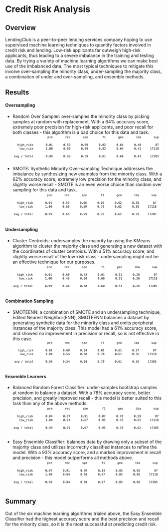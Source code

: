 # Credit Risk Analysis

## Overview
LendingClub is a peer-to-peer lending services company hoping to use supervised machine learning techniques to quantify factors involved in credit risk and lending. Low-risk applicants far outweigh high-risk applicants, thus leading to a severe imbalance in the training and testing data. By trying a variety of machine learning algorithms we can make best use of the imbalanced data. The most typical techniques to mitigate this involve over-sampling the minority class, under-sampling the majority class, a combination of under and over-sampling, and ensemble methods.
## Results 

#### **Oversampling**
* Random Over Sampler: over-samples the minority class by picking samples at random with replacement. With a 64% accuracy score, extremely poor precision for high-risk applicants, and poor recall for both classes - this algorithm is a bad choice for this data and task.
![Random Over Sampler](ROS.png)

* SMOTE: Synthetic Minority Over-sampling Technique addresses the imbalance by synthesizing new examples from the minority class. With a 62% accuracy score, extremely low precision for the minority class, and slightly worse recall - SMOTE is an even worse choice than random over sampling for this data and task.
![SMOTE](SMOTE.png)

#### **Undersampling**
* Cluster Centroids: undersamples the majority by using the KMeans algorithm to cluster the majority class and generating a new dataset with the coordinates of cluster centroids. With a 51% accuracy score, and slightly worse recall of the low-risk class - undersampling might not be an effective technique for our purposes.
![Cluster Centroids](ClusterCentroids.png)

#### **Combination Sampling**
* SMOTEENN: a combination of SMOTE and an undersampling technique, Edited Nearest Neighbor(ENN), SMOTEENN balances a dataset by generating synthetic data for the minority class and omits peripheral instances of the majority class. This model had a 61% accuracy score, and showed no improvement in precision or recall, so is not effective in this case.
![SMOTEENN](SMOTEENN.png)


#### **Ensemble Learners**
* Balanced Random Forest Classifier: under-samples bootstrap samples at random to balance a dataset. With a 78% accuracy score, better precision, and greatly improved recall - this model is better suited to this task than any of the above methods.
![Balanced Random Forest Classifier](brfc.png)

* Easy Ensemble Classifier: balances data by drawing only a subset of the majority class and utilizes incorrectly classified instances to refine the model. With a 93% accuracy score, and a marked improvement in recall and precision - this model outperforms all methods above. 
![Easy Ensemble Classifier](EEC.png)

## Summary
Out of the six machine learning algorithms trialed above, the Easy Ensemble Classifier had the highest accuracy score and the best precision and recall for the minority class, so it is the most successful at predicting credit risk.